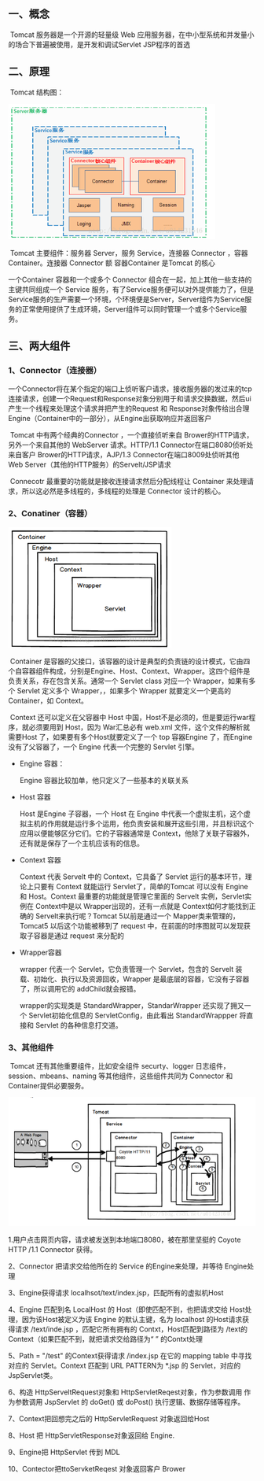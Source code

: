 ## 一、概念

​	Tomcat 服务器是一个开源的轻量级 Web 应用服务器，在中小型系统和并发量小的场合下普遍被使用，是开发和调试Servlet JSP程序的首选

## 二、原理

​	Tomcat 结构图：

![image-20201204235758049](images/1.png)

​		Tomcat 主要组件：服务器 Server，服务 Service，连接器 Connector ，容器 Container。连接器 Connector 额 容器Container 是Tomcat 的核心

一个Container 容器和一个或多个 Connector 组合在一起，加上其他一些支持的主键共同组成一个 Service 服务，有了Service服务便可以对外提供能力了，但是Service服务的生产需要一个环境，个环境便是Server，Server组件为Service服务的正常使用提供了生成环境，Server组件可以同时管理一个或多个Service服务。

## 三、两大组件

### 1、Connector（连接器）

​		一个Connector将在某个指定的端口上侦听客户请求，接收服务器的发过来的tcp连接请求，创建一个Request和Response对象分别用于和请求交换数据，然后ui产生一个线程来处理这个请求并把产生的Request 和 Response对象传给出合理 Engine（Container中的一部分），从Engine出获取响应并返回客户

​		Tomcat 中有两个经典的Connector ，一个直接侦听来自 Brower的HTTP请求，另外一个来自其他的 WebServer 请求。HTTP/1.1 Connector在端口8080侦听处来自客户 Brower的HTTP请求，AJP/1.3 Connector在端口8009处侦听其他 Web Server（其他的HTTP服务）的Servelt/JSP请求

​		Connecotr 最重要的功能就是接收连接请求然后分配线程让 Container 来处理请求，所以这必然是多线程的，多线程的处理是 Connector 设计的核心。

### 2、Conatiner（容器）

![image-20201205000700237](images/2.png)

​		Container 是容器的父接口，该容器的设计是典型的负责链的设计模式，它由四个自容器组件构成，分别是Engine、Host、Context、Wrapper。这四个组件是负责关系，存在包含关系。通常一个 Servlet class 对应一个 Wrapper，如果有多个 Servlet 定义多个 Wrapper，，如果多个 Wrapper 就要定义一个更高的 Container，如 Context。

​		Context 还可以定义在父容器中 Host 中国，Host不是必须的，但是要运行war程序，就必须要用到 Host，因为 War汇总必有 web.xml 文件，这个文件的解析就需要Host 了，如果要有多个Host就要定义了一个 top 容器Engine 了，而Engine没有了父容器了，一个 Engine 代表一个完整的 Servlet 引擎。

+ Engine 容器：

     Engine 容器比较加单，他只定义了一些基本的关联关系

+ Host 容器

     Host 是Engine 子容器，一个 Host  在 Engine 中代表一个虚拟主机，这个虚拟主机的作用就是运行多个运用，他负责安装和展开这些引用，并且标识这个应用以便能够区分它们。它的子容器通常是 Context，他除了关联子容器外，还有就是保存了一个主机应该有的信息。

+ Context 容器

     Context 代表 Servelt 中的 Context，它具备了 Servlet 运行的基本环节，理论上只要有 Context 就能运行 Servlet了，简单的Tomcat 可以没有 Engine 和 Host。Context 最重要的功能就是管理它里面的 Servelt 实例，Servlet实例在 Context中是以 Wrapper出现的，还有一点就是 Context如何才能找到正确的 Servelt来执行呢？Tomcat 5以前是通过一个 Mapper类来管理的，Tomcat5 以后这个功能被移到了 request 中，在前面的时序图就可以发现获取子容器是通过 request 来分配的

+ Wrapper容器

     wrapper 代表一个 Servlet，它负责管理一个 Servlet，包含的 Servelt 装载、初始化、执行以及资源回收，Wrapper 是最底层的容器，它没有子容器了，所以调用它的 addChild就会报错。

     wrapper的实现类是 StandardWrapper，StandarWrapper 还实现了拥又一个 Servlet初始化信息的 ServletConfig，由此看出 StandardWrappper 将直接和 Servlet 的各种信息打交道。

### 3、其他组件

​		Tomcat 还有其他重要组件，比如安全组件 securty、logger 日志组件，session、mbeans、naming 等其他组件，这些组件共同为 Connector 和 Container提供必要服务。



![image-20201205003223194](images/3.png)

1.用户点击网页内容，请求被发送到本地端口8080，被在那里坚挺的 Coyote HTTP /1.1 Connector 获得。

2、Connector 把请求交给他所在的 Service 的Engine来处理，并等待 Engine处理

3、Engine获得请求 localhsot/text/index.jsp，匹配所有的虚拟机Host

4、Engine 匹配到名 LocalHost 的 Host（即使匹配不到，也把请求交给 Host处理，因为该Host被定义为该 Engine 的默认主键，名为 localhost 的Host请求获得请求 /text/inde.jsp ，匹配它所有拥有的 Contxt，Host匹配到路径为 /text的Context（如果匹配不到，就把请求交给路径为“ ” 的Contxt处理

5、Path = "/test" 的Context获得请求 /index.jsp 在它的 mapping table 中寻找对应的 Servlet。Context 匹配到 URL PATTERN为 *.jsp 的 Servlet，对应的 JspServlet类。

6、构造 HttpServeltRequest对象和 HttpServletReqest对象，作为参数调用 作为参数调用 JspServlet 的 doGet() 或  doPost() 执行逻辑、数据存储等程序。

7、Context把回想完之后的  HttpServletRequest 对象返回给Host

8、Host 把 HttpServletResponse对象返回给 Engine.

9、Engine把 HttpServlet 传到 MDL

10、Contector把ttoServketReqest 对象返回客户 Brower



